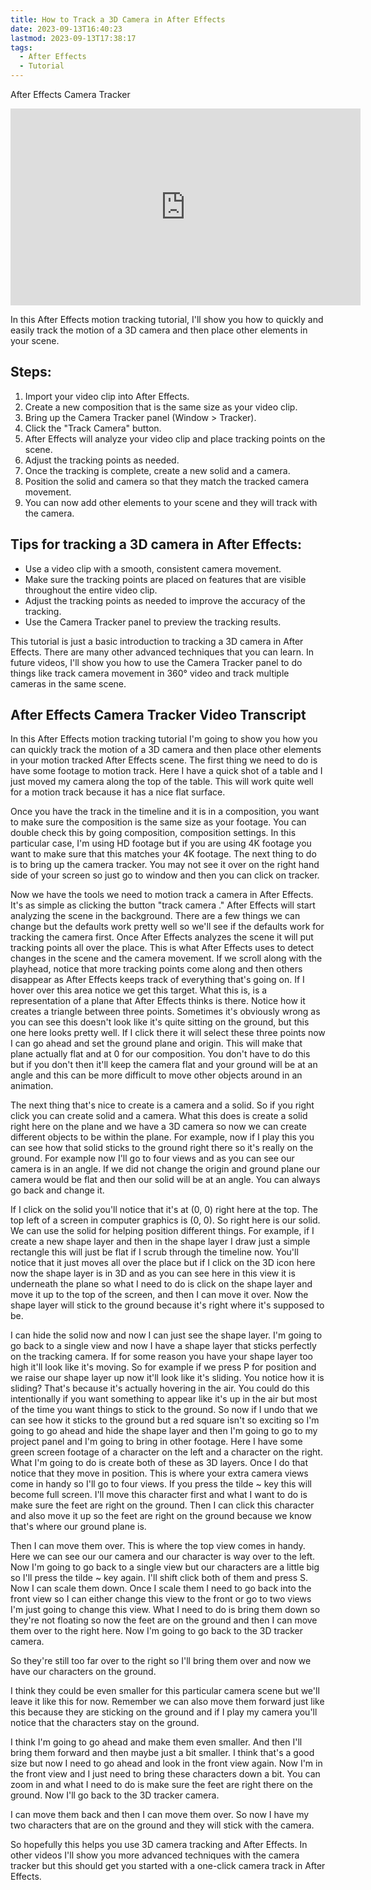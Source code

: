 ```yaml
---
title: How to Track a 3D Camera in After Effects
date: 2023-09-13T16:40:23
lastmod: 2023-09-13T17:38:17
tags:
  - After Effects
  - Tutorial
---
```


<div class="video-grid">
<div class="iframe-16-9-container">
<div class="video-card">

After Effects Camera Tracker

<iframe class="youTubeIframe" width="560" height="315" src="https://www.youtube.com/embed/V2V9s4ESw2s?si=VyYrUk_p6Q691ziw" title="YouTube video player" frameborder="0" allow="accelerometer; autoplay; clipboard-write; encrypted-media; gyroscope; picture-in-picture; web-share" allowfullscreen></iframe>
</div>
</div>

</div>

In this After Effects motion tracking tutorial, I'll show you how to quickly and easily track the motion of a 3D camera and then place other elements in your scene.

## Steps:

1. Import your video clip into After Effects.
2. Create a new composition that is the same size as your video clip.
3. Bring up the Camera Tracker panel (Window > Tracker).
4. Click the "Track Camera" button.
5. After Effects will analyze your video clip and place tracking points on the scene.
6. Adjust the tracking points as needed.
7. Once the tracking is complete, create a new solid and a camera.
8. Position the solid and camera so that they match the tracked camera movement.
9. You can now add other elements to your scene and they will track with the camera.

## Tips for tracking a 3D camera in After Effects:

- Use a video clip with a smooth, consistent camera movement.
- Make sure the tracking points are placed on features that are visible throughout the entire video clip.
- Adjust the tracking points as needed to improve the accuracy of the tracking.
- Use the Camera Tracker panel to preview the tracking results.

This tutorial is just a basic introduction to tracking a 3D camera in After Effects. There are many other advanced techniques that you can learn. In future videos, I'll show you how to use the Camera Tracker panel to do things like track camera movement in 360° video and track multiple cameras in the same scene.

## After Effects Camera Tracker Video Transcript

In this After Effects motion tracking tutorial I'm going to show you how you can quickly track the motion of a 3D camera and then place other elements in your motion tracked After Effects scene. The first thing we need to do is have some footage to motion track. Here I have a quick shot of a table and I just moved my camera along the top of the table. This will work quite well for a motion track because it has a nice flat surface.

Once you have the track in the timeline and it is in a composition, you want to make sure the composition is the same size as your footage. You can double check this by going composition, composition settings. In this particular case, I'm using HD footage but if you are using 4K footage you want to make sure that this matches your 4K footage. The next thing to do is to bring up the camera tracker. You may not see it over on the right hand side of your screen so just go to window and then you can click on tracker.

Now we have the tools we need to motion track a camera in After Effects. It's as simple as clicking the button "track camera ." After Effects will start analyzing the scene in the background. There are a few things we can change but the defaults work pretty well so we'll see if the defaults work for tracking the camera first. Once After Effects analyzes the scene it will put tracking points all over the place. This is what After Effects uses to detect changes in the scene and the camera movement. If we scroll along with the playhead, notice that more tracking points come along and then others disappear as After Effects keeps track of everything that's going on. If I hover over this area notice we get this target. What this is, is a representation of a plane that After Effects thinks is there. Notice how it creates a triangle between three points. Sometimes it's obviously wrong as you can see this doesn't look like it's quite sitting on the ground, but this one here looks pretty well. If I click there it will select these three points now I can go ahead and set the ground plane and origin. This will make that plane actually flat and at 0 for our composition. You don't have to do this but if you don't then it'll keep the camera flat and your ground will be at an angle and this can be more difficult to move other objects around in an animation.

The next thing that's nice to create is a camera and a solid. So if you right click you can create solid and a camera. What this does is create a solid right here on the plane and we have a 3D camera so now we can create different objects to be within the plane. For example, now if I play this you can see how that solid sticks to the ground right there so it's really on the ground. For example now I'll go to four views and as you can see our camera is in an angle. If we did not change the origin and ground plane our camera would be flat and then our solid will be at an angle. You can always go back and change it.

If I click on the solid you'll notice that it's at (0, 0) right here at the top. The top left of a screen in computer graphics is (0, 0). So right here is our solid. We can use the solid for helping position different things. For example, if I create a new shape layer and then in the shape layer I draw just a simple rectangle this will just be flat if I scrub through the timeline now. You'll notice that it just moves all over the place but if I click on the 3D icon here now the shape layer is in 3D and as you can see here in this view it is underneath the plane so what I need to do is click on the shape layer and move it up to the top of the screen, and then I can move it over. Now the shape layer will stick to the ground because it's right where it's supposed to be.

I can hide the solid now and now I can just see the shape layer. I'm going to go back to a single view and now I have a shape layer that sticks perfectly on the tracking camera. If for some reason you have your shape layer too high it'll look like it's moving. So for example if we press P for position and we raise our shape layer up now it'll look like it's sliding. You notice how it is sliding? That's because it's actually hovering in the air. You could do this intentionally if you want something to appear like it's up in the air but most of the time you want things to stick to the ground. So now if I undo that we can see how it sticks to the ground but a red square isn't so exciting so I'm going to go ahead and hide the shape layer and then I'm going to go to my project panel and I'm going to bring in other footage. Here I have some green screen footage of a character on the left and a character on the right. What I'm going to do is create both of these as 3D layers. Once I do that notice that they move in position. This is where your extra camera views come in handy so I'll go to four views. If you press the tilde ~ key this will become full screen. I'll move this character first and what I want to do is make sure the feet are right on the ground. Then I can click this character and also move it up so the feet are right on the ground because we know that's where our ground plane is.

Then I can move them over. This is where the top view comes in handy. Here we can see our our camera and our character is way over to the left. Now I'm going to go back to a single view but our characters are a little big so I'll press the tilde ~ key again. I'll shift click both of them and press S. Now I can scale them down. Once I scale them I need to go back into the front view so I can either change this view to the front or go to two views I'm just going to change this view. What I need to do is bring them down so they're not floating so now the feet are on the ground and then I can move them over to the right here. Now I'm going to go back to the 3D tracker camera.

So they're still too far over to the right so I'll bring them over and now we have our characters on the ground.

I think they could be even smaller for this particular camera scene but we'll leave it like this for now. Remember we can also move them forward just like this because they are sticking on the ground and if I play my camera you'll notice that the characters stay on the ground.

I think I'm going to go ahead and make them even smaller. And then I'll bring them forward and then maybe just a bit smaller. I think that's a good size but now I need to go ahead and look in the front view again. Now I'm in the front view and I just need to bring these characters down a bit. You can zoom in and what I need to do is make sure the feet are right there on the ground. Now I'll go back to the 3D tracker camera.

I can move them back and then I can move them over. So now I have my two characters that are on the ground and they will stick with the camera.

So hopefully this helps you use 3D camera tracking and After Effects. In other videos I'll show you more advanced techniques with the camera tracker but this should get you started with a one-click camera track in After Effects.
